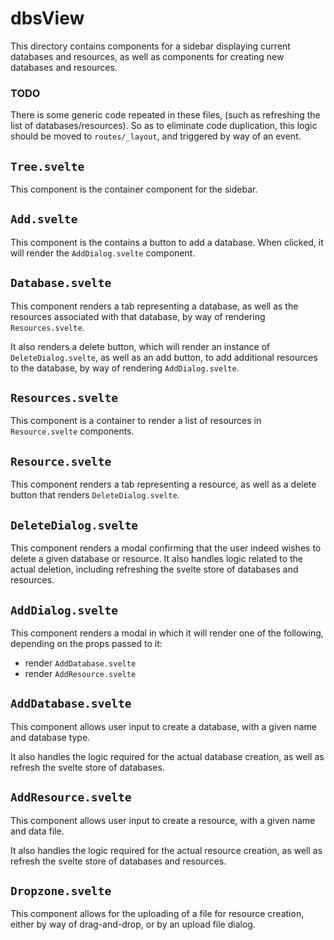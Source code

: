 # dbsView

This directory contains components for a sidebar displaying current databases and resources, as well as components for creating new databases and resources.

### TODO

There is some generic code repeated in these files, (such as refreshing the list of databases/resources). So as to eliminate code duplication, this logic should be moved to `routes/_layout`, and triggered by way of an event.

## `Tree.svelte`

This component is the container component for the sidebar.

## `Add.svelte`

This component is the contains a button to add a database. When clicked, it will render the `AddDialog.svelte` component.

## `Database.svelte`

This component renders a tab representing a database, as well as the resources associated with that database, by way of rendering `Resources.svelte`.

It also renders a delete button, which will render an instance of `DeleteDialog.svelte`, as well as an add button, to add additional resources to the database, by way of rendering `AddDialog.svelte`.

## `Resources.svelte`

This component is a container to render a list of resources in `Resource.svelte` components.

## `Resource.svelte`

This component renders a tab representing a resource, as well as a delete button that renders `DeleteDialog.svelte`.

## `DeleteDialog.svelte`

This component renders a modal confirming that the user indeed wishes to delete a given database or resource. It also handles logic related to the actual deletion, including refreshing the svelte store of databases and resources.

## `AddDialog.svelte`

This component renders a modal in which it will render one of the following, depending on the props passed to it:

+ render `AddDatabase.svelte`
+ render `AddResource.svelte`

## `AddDatabase.svelte`

This component allows user input to create a database, with a given name and database type.

It also handles the logic required for the actual database creation, as well as refresh the svelte store of databases.

## `AddResource.svelte`

This component allows user input to create a resource, with a given name and data file.

It also handles the logic required for the actual resource creation, as well as refresh the svelte store of databases and resources.

## `Dropzone.svelte`

This component allows for the uploading of a file for resource creation, either by way of drag-and-drop, or by an upload file dialog.
